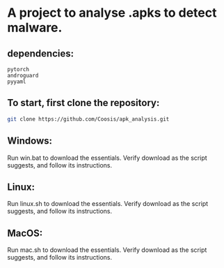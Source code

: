 # A project to analyse .apks to detect malware.
## dependencies:
```
pytorch
androguard
pyyaml
```

## To start, first clone the repository:
```bash
git clone https://github.com/Coosis/apk_analysis.git
```

## Windows:
Run win.bat to download the essentials. Verify download as the script suggests, and follow its instructions.

## Linux:
Run linux.sh to download the essentials. Verify download as the script suggests, and follow its instructions.

## MacOS:
Run mac.sh to download the essentials. Verify download as the script suggests, and follow its instructions.

